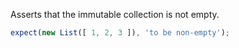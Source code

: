 Asserts that the immutable collection is not empty.


```js
expect(new List([ 1, 2, 3 ]), 'to be non-empty');
```
